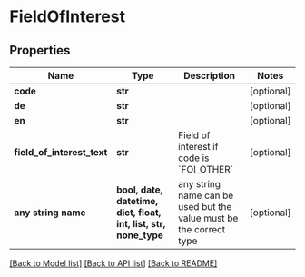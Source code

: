 # FieldOfInterest


## Properties
Name | Type | Description | Notes
------------ | ------------- | ------------- | -------------
**code** | **str** |  | [optional] 
**de** | **str** |  | [optional] 
**en** | **str** |  | [optional] 
**field_of_interest_text** | **str** | Field of interest if code is &#x60;FOI_OTHER&#x60; | [optional] 
**any string name** | **bool, date, datetime, dict, float, int, list, str, none_type** | any string name can be used but the value must be the correct type | [optional]

[[Back to Model list]](../README.md#documentation-for-models) [[Back to API list]](../README.md#documentation-for-api-endpoints) [[Back to README]](../README.md)


